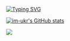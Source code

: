 [![Typing SVG](https://readme-typing-svg.herokuapp.com?color=0891b2&size=30&multiline=true&width=700&lines=im-ukr|∆➶|)](https://git.io/typing-svg)


<a href="https://github.com/im-ukr"><img src="https://github-readme-stats.vercel.app/api?username=im-ukr&show_icons=true&hide=&count_private=true&title_color=0891b2&text_color=ffffff&icon_color=0891b2&bg_color=1c1917&hide_border=true&show_icons=true" alt="im-ukr's GitHub stats" /></a>

<a href="https://github.com/im-ukr"><img src="https://github-readme-streak-stats.herokuapp.com/?user=im-ukr&stroke=ffffff&background=1c1917&ring=0891b2&fire=0891b2&currStreakNum=ffffff&currStreakLabel=0891b2&sideNums=ffffff&sideLabels=ffffff&dates=ffffff&hide_border=true" /></a>
